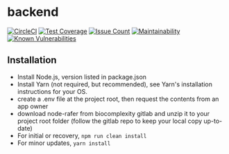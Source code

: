 # backend
[![CircleCI](https://circleci.com/gh/VTbiocomplexity/backend.svg?style=svg)](https://circleci.com/gh/VTbiocomplexity/backend)
[![Test Coverage](https://codeclimate.com/github/VTbiocomplexity/backend/badges/coverage.svg)](https://codeclimate.com/github/VTbiocomplexity/backend/coverage)
[![Issue Count](https://codeclimate.com/github/VTbiocomplexity/backend/badges/issue_count.svg)](https://codeclimate.com/github/VTbiocomplexity/backend/issues)
[![Maintainability](https://api.codeclimate.com/v1/badges/8e22ce19c2952eae93e2/maintainability)](https://codeclimate.com/github/VTbiocomplexity/backend/maintainability)
[![Known Vulnerabilities](https://snyk.io/test/github/VTbiocomplexity/backend/badge.svg)](https://snyk.io/test/github/VTbiocomplexity/backend)
## Installation

* Install Node.js, version listed in package.json
* Install Yarn (not required, but recommended), see Yarn's installation instructions for your OS.
* create a .env file at the project root, then request the contents from an app owner
* download node-rafer from biocomplexity gitlab and unzip it to your project root folder (follow the gitlab repo to keep your local copy up-to-date)
* For initial or recovery, `npm run clean install`
* For minor updates, `yarn install`
